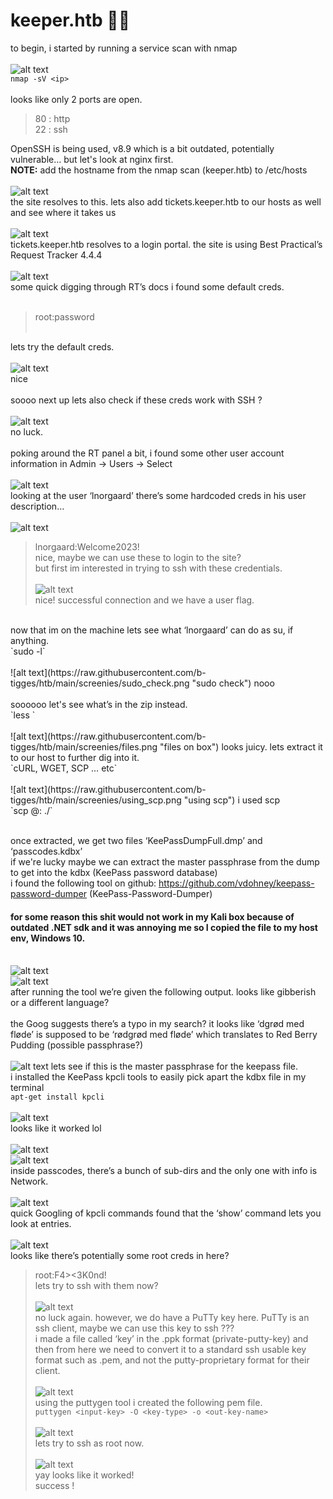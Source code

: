 # keeper.htb 🐱‍👤

to begin, i started by running a service scan with nmap <br><br>
![alt text](https://raw.githubusercontent.com/b-tigges/htb/main/screenies/nmap.png "initial nmap scan")<br>
`nmap -sV <ip>` <br><br>
looks like only 2 ports are open. <br>
> 80 : http <br>
> 22 : ssh <br>


OpenSSH is being used, v8.9 which is a bit outdated, potentially vulnerable… but let's look at nginx first. <br>
**NOTE:** add the hostname from the nmap scan (keeper.htb) to /etc/hosts <br><br>
![alt text](https://raw.githubusercontent.com/b-tigges/htb/main/screenies/website.png "website langing page")<br>
the site resolves to this. lets also add tickets.keeper.htb to our hosts as well and see where it takes us <br><br>
![alt text](https://raw.githubusercontent.com/b-tigges/htb/main/screenies/login_portal.png "login portal")<br>
tickets.keeper.htb resolves to a login portal. the site is using Best Practical’s Request Tracker 4.4.4 <br><br>
![alt text](https://raw.githubusercontent.com/b-tigges/htb/main/screenies/wiki_page.png "RT documentation")<br>
some quick digging through RT’s docs i found some default creds. <br><br>

> root:password <br><br>

lets try the default creds. <br><br>
![alt text](https://raw.githubusercontent.com/b-tigges/htb/main/screenies/login_as_root.png "default creds") <br>
nice <br>
<br>
soooo next up lets also check if these creds work with SSH ? <br><br>
![alt text](https://raw.githubusercontent.com/b-tigges/htb/main/screenies/ssh1.png "ssh fail") <br>
no luck. <br>
<br>
poking around the RT panel a bit, i found some other user account information in Admin -> Users -> Select <br><br>
![alt text](https://raw.githubusercontent.com/b-tigges/htb/main/screenies/users.png "user accounts") <br>
looking at the user ‘lnorgaard’ there’s some hardcoded creds in his user description… <br><br>
![alt text](https://raw.githubusercontent.com/b-tigges/htb/main/screenies/user_comment.png "user description")
> lnorgaard:Welcome2023! <br>
nice, maybe we can use these to login to the site? <br>
but first im interested in trying to ssh with these credentials. <br><br>
![alt text](https://raw.githubusercontent.com/b-tigges/htb/main/screenies/ssh2.png "ssh success") <br>
nice! successful connection and we have a user flag. <br>
<br>
now that im on the machine lets see what ‘lnorgaard’ can do as su, if anything. <br>
`sudo -l` <br><br>
![alt text](https://raw.githubusercontent.com/b-tigges/htb/main/screenies/sudo_check.png "sudo check")
nooo <br>
<br>
soooooo let's see what’s in the zip instead. <br>
`less <file>` <br><br>
![alt text](https://raw.githubusercontent.com/b-tigges/htb/main/screenies/files.png "files on box")
looks juicy. lets extract it to our host to further dig into it. <br>
`cURL, WGET, SCP … etc` <br><br>
![alt text](https://raw.githubusercontent.com/b-tigges/htb/main/screenies/using_scp.png "using scp")
i used scp <br>
`scp <user>@<ip>:<file> ./<out-file>` <br><br>

once extracted, we get two files ‘KeePassDumpFull.dmp’ and ‘passcodes.kdbx’ <br>
if we're lucky maybe we can extract the master passphrase from the dump to get into the kdbx (KeePass password database) <br>
i found the following tool on github: https://github.com/vdohney/keepass-password-dumper (KeePass-Password-Dumper) <br>
#### for some reason this shit would not work in my Kali box because of outdated .NET sdk and it was annoying me so I copied the file to my host env, Windows 10. <br><br>
![alt text](https://raw.githubusercontent.com/b-tigges/htb/main/screenies/keepass_crack1.png "using keepass dumper") <br>
![alt text](https://raw.githubusercontent.com/b-tigges/htb/main/screenies/keepass_crack2.png "using keepass dumper") <br>
after running the tool we’re given the following output. looks like gibberish or a different language? <br>
<br>
the Goog suggests there’s a typo in my search? it looks like ‘dgrød med fløde’ is supposed to be ‘rødgrød med fløde’ which translates to Red Berry Pudding (possible passphrase?) <br><br>
![alt text](https://raw.githubusercontent.com/b-tigges/htb/main/screenies/google1.png  "google results")
lets see if this is the master passphrase for the keepass file. <br>
i installed the KeePass kpcli tools to easily pick apart the kdbx file in my terminal <br>
`apt-get install kpcli` <br><br>
![alt text](https://raw.githubusercontent.com/b-tigges/htb/main/screenies/kpcli.png "kpcli usage") <br>
looks like it worked lol <br><br>
![alt text](https://raw.githubusercontent.com/b-tigges/htb/main/screenies/kpcli2.png "kpcli") <br>
![alt text](https://raw.githubusercontent.com/b-tigges/htb/main/screenies/kpcli3.png "more kpcli") <br>
inside passcodes, there’s a bunch of sub-dirs and the only one with info is Network. <br><br>
![alt text](https://raw.githubusercontent.com/b-tigges/htb/main/screenies/kpcli4.png "more more kpcli") <br>
quick Googling of kpcli commands found that the ‘show’ command lets you look at entries. <br><br>
![alt text](https://raw.githubusercontent.com/b-tigges/htb/main/screenies/kpcli5.png "juicy stuff") <br>
looks like there’s potentially some root creds in here? <br>
> root:F4><3K0nd! <br>
lets try to ssh with them now? <br><br>
![alt text](https://raw.githubusercontent.com/b-tigges/htb/main/screenies/ssh3.png "ssh fail again") <br>
no luck again. however, we do have a PuTTy key here. PuTTy is an ssh client, maybe we can use this key to ssh ??? <br>
i made a file called ‘key’ in the .ppk format (private-putty-key) and then from here we need to convert it to a standard ssh usable key format such as .pem, and not the putty-proprietary format for their client. <br><br>
![alt text](https://raw.githubusercontent.com/b-tigges/htb/main/screenies/key_making.png "epic ssh key") <br>
using the puttygen tool i created the following pem file.<br>
`puttygen <input-key> -O <key-type> -o <out-key-name>` <br><br>
![alt text](https://raw.githubusercontent.com/b-tigges/htb/main/screenies/puttygen.png "new pem") <br>
lets try to ssh as root now. <br><br>
![alt text](https://raw.githubusercontent.com/b-tigges/htb/main/screenies/ssh5.png "root") <br>
yay looks like it worked! <br>
success !
